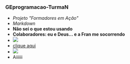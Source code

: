### GEprogramacao-TurmaN

- _Projeto "Formadores em Ação"_
- *Markdown*
- **Não sei o que estou usando**
- <b>Colaboradores: eu e Deus... e a Fran me socorrendo</b>
- ![](https://img.shields.io/badge/GitHub-100000?style=for-the-badge&logo=github&logoColor=white)
- [clique aqui](https://github.com/alexandresanlim/Badges4-README.md-Profile)
- [![](https://img.shields.io/badge/GitHub%20Pages-222222?style=for-the-badge&logo=GitHub%20Pages&logoColor=white)](https://arianne-brao.github.io/GEprogramacao-TurmaN/)
- Aiiiiii
